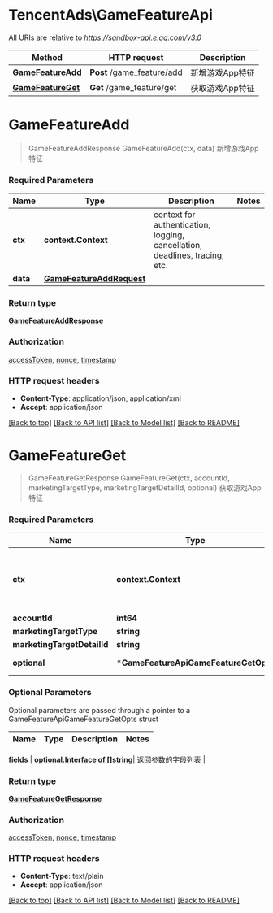 # TencentAds\GameFeatureApi

All URIs are relative to *https://sandbox-api.e.qq.com/v3.0*

Method | HTTP request | Description
------------- | ------------- | -------------
[**GameFeatureAdd**](GameFeatureApi.md#GameFeatureAdd) | **Post** /game_feature/add | 新增游戏App特征
[**GameFeatureGet**](GameFeatureApi.md#GameFeatureGet) | **Get** /game_feature/get | 获取游戏App特征


# **GameFeatureAdd**
> GameFeatureAddResponse GameFeatureAdd(ctx, data)
新增游戏App特征

### Required Parameters

Name | Type | Description  | Notes
------------- | ------------- | ------------- | -------------
 **ctx** | **context.Context** | context for authentication, logging, cancellation, deadlines, tracing, etc.
  **data** | [**GameFeatureAddRequest**](GameFeatureAddRequest.md)|  | 

### Return type

[**GameFeatureAddResponse**](GameFeatureAddResponse.md)

### Authorization

[accessToken](../README.md#accessToken), [nonce](../README.md#nonce), [timestamp](../README.md#timestamp)

### HTTP request headers

 - **Content-Type**: application/json, application/xml
 - **Accept**: application/json

[[Back to top]](#) [[Back to API list]](../README.md#documentation-for-api-endpoints) [[Back to Model list]](../README.md#documentation-for-models) [[Back to README]](../README.md)

# **GameFeatureGet**
> GameFeatureGetResponse GameFeatureGet(ctx, accountId, marketingTargetType, marketingTargetDetailId, optional)
获取游戏App特征

### Required Parameters

Name | Type | Description  | Notes
------------- | ------------- | ------------- | -------------
 **ctx** | **context.Context** | context for authentication, logging, cancellation, deadlines, tracing, etc.
  **accountId** | **int64**|  | 
  **marketingTargetType** | **string**|  | 
  **marketingTargetDetailId** | **string**|  | 
 **optional** | ***GameFeatureApiGameFeatureGetOpts** | optional parameters | nil if no parameters

### Optional Parameters
Optional parameters are passed through a pointer to a GameFeatureApiGameFeatureGetOpts struct

Name | Type | Description  | Notes
------------- | ------------- | ------------- | -------------



 **fields** | [**optional.Interface of []string**](string.md)| 返回参数的字段列表 | 

### Return type

[**GameFeatureGetResponse**](GameFeatureGetResponse.md)

### Authorization

[accessToken](../README.md#accessToken), [nonce](../README.md#nonce), [timestamp](../README.md#timestamp)

### HTTP request headers

 - **Content-Type**: text/plain
 - **Accept**: application/json

[[Back to top]](#) [[Back to API list]](../README.md#documentation-for-api-endpoints) [[Back to Model list]](../README.md#documentation-for-models) [[Back to README]](../README.md)

